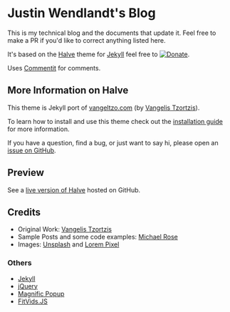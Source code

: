 # Justin Wendlandt's Blog
This is my technical blog and the documents that update it. Feel free to make a PR if you'd like to correct anything listed here. 

It's based on the [Halve](https://github.com/TaylanTatli/Halve) theme for [Jekyll](https://jekyllrb.com/) feel free to [![Donate](https://img.shields.io/badge/paypal-donate-blue.svg)](https://www.paypal.me/taylantatli/0usd).

Uses [Commentit](https://commentit.io/) for comments.

## More Information on Halve
This theme is Jekyll port of [vangeltzo.com](http://vangeltzo.com/) (by [Vangelis Tzortzis](https://github.com/srekoble)).

To learn how to install and use this theme check out the [installation guide](https://taylantatli.github.io/Halve/halve-theme/) for more information.

If you have a question, find a bug, or just want to say hi, please open an [issue on GitHub](https://github.com/TaylanTatli/Halve/issues/new).

## Preview   
See a [live version of Halve](http://taylantatli.github.io/Halve) hosted on GitHub.

## Credits
- Original Work: [Vangelis Tzortzis](https://github.com/srekoble)  
- Sample Posts and some code examples: [Michael Rose](https://github.com/mmistakes/)
- Images: [Unsplash](https://unsplash.com/) and [Lorem Pixel](http://lorempixel.com)

### Others
- [Jekyll](http://jekyllrb.com/)
- [jQuery](http://jquery.com/)
- [Magnific Popup](http://dimsemenov.com/plugins/magnific-popup/)
- [FitVids.JS](http://fitvidsjs.com/)
